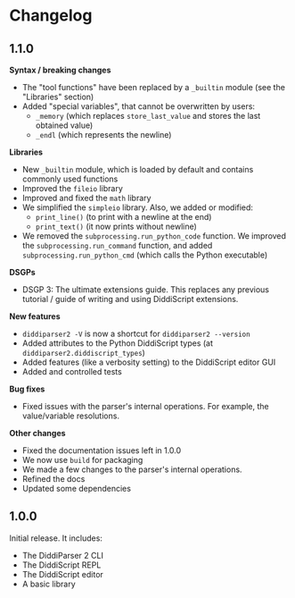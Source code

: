 # Changelog

## 1.1.0

**Syntax / breaking changes**

- The "tool functions" have been replaced by a `_builtin` module (see the "Libraries" section)
- Added "special variables", that cannot be overwritten by users:
  - `_memory` (which replaces `store_last_value` and stores the last obtained value)
  - `_endl` (which represents the newline)

**Libraries**

- New `_builtin` module, which is loaded by default and contains commonly used functions
- Improved the `fileio` library
- Improved and fixed the `math` library
- We simplified the `simpleio` library. Also, we added or modified:
  - `print_line()` (to print with a newline at the end)
  - `print_text()` (it now prints without newline)
- We removed the `subprocessing.run_python_code` function. We improved the `subprocessing.run_command` function, and added `subprocessing.run_python_cmd` (which calls the Python executable)

**DSGPs**

- DSGP 3: The ultimate extensions guide. This replaces any previous tutorial / guide of writing and using DiddiScript extensions.

**New features**

- `diddiparser2 -V` is now a shortcut for `diddiparser2 --version`
- Added attributes to the Python DiddiScript types (at `diddiparser2.diddiscript_types`)
- Added features (like a verbosity setting) to the DiddiScript editor GUI
- Added and controlled tests

**Bug fixes**

- Fixed issues with the parser's internal operations. For example, the value/variable resolutions.

**Other changes**

- Fixed the documentation issues left in 1.0.0
- We now use `build` for packaging
- We made a few changes to the parser's internal operations.
- Refined the docs
- Updated some dependencies

## 1.0.0

Initial release. It includes:

- The DiddiParser 2 CLI
- The DiddiScript REPL
- The DiddiScript editor
- A basic library
